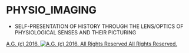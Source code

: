 PHYSIO_IMAGING
==============
* SELF-PRESENTATION OF HISTORY THROUGH THE LENS/OPTICS OF PHYSIOLOGICAL SENSES AND THEIR PICTURING

[A.G. (c) 2016. ![A.G. (c) 2016. All Rights Reserved](https://historiotheque.files.wordpress.com/2016/11/ag_signature_official_2015_50px_cropped.jpg) All Rights Reserved.](http://alexgagnon.com)
